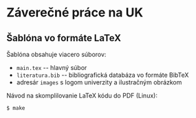 Záverečné práce na UK
=====================

## Šablóna vo formáte LaTeX

Šablóna obsahuje viacero súborov:

* `main.tex` -- hlavný súbor
* `literatura.bib` -- bibliografická databáza vo formáte BibTeX
* adresár `images` s logom univerzity a ilustračným obrázkom


Návod na skomplilovanie LaTeX kódu do PDF (Linux):
```bash
$ make
```
